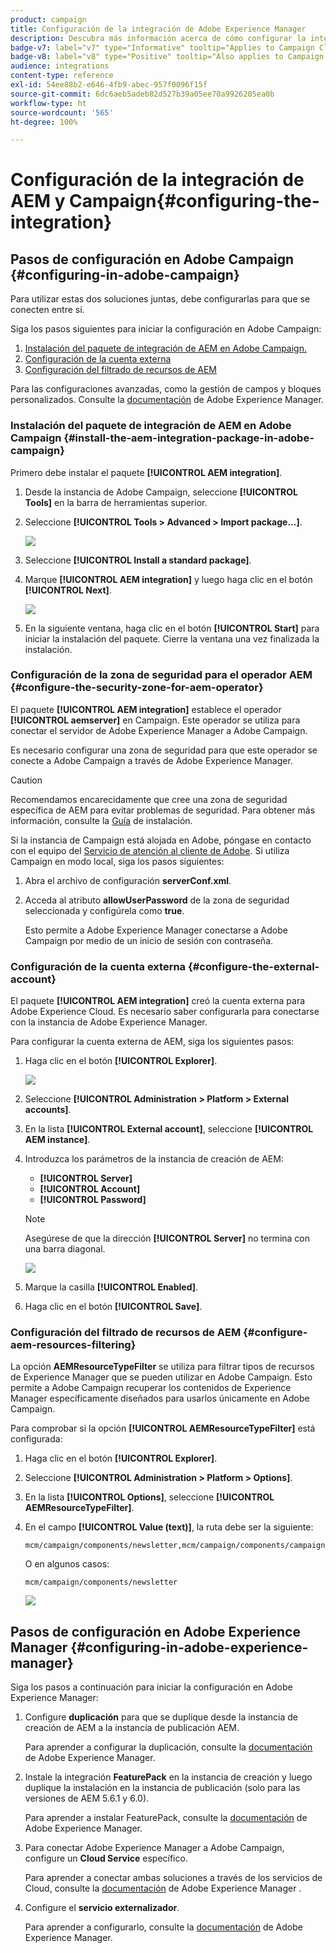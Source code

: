 ```yaml
---
product: campaign
title: Configuración de la integración de Adobe Experience Manager
description: Descubra más información acerca de cómo configurar la integración de Campaign y AEM
badge-v7: label="v7" type="Informative" tooltip="Applies to Campaign Classic v7"
badge-v8: label="v8" type="Positive" tooltip="Also applies to Campaign v8"
audience: integrations
content-type: reference
exl-id: 54ee88b2-e646-4fb9-abec-957f0096f15f
source-git-commit: 6dc6aeb5adeb82d527b39a05ee70a9926205ea0b
workflow-type: ht
source-wordcount: '565'
ht-degree: 100%

---
```


# Configuración de la integración de AEM y Campaign{#configuring-the-integration}



## Pasos de configuración en Adobe Campaign {#configuring-in-adobe-campaign}

Para utilizar estas dos soluciones juntas, debe configurarlas para que se conecten entre sí.

Siga los pasos siguientes para iniciar la configuración en Adobe Campaign:

1. [Instalación del paquete de integración de AEM en Adobe Campaign.](#install-the-aem-integration-package-in-adobe-campaign)
1. [Configuración de la cuenta externa](#configure-the-external-account)
1. [Configuración del filtrado de recursos de AEM](#configure-aem-resources-filtering)

Para las configuraciones avanzadas, como la gestión de campos y bloques personalizados. Consulte la [documentación](https://helpx.adobe.com/es/experience-manager/6-5/sites/administering/using/campaignonpremise.html) de Adobe Experience Manager.

### Instalación del paquete de integración de AEM en Adobe Campaign {#install-the-aem-integration-package-in-adobe-campaign}

Primero debe instalar el paquete **[!UICONTROL AEM integration]**.

1. Desde la instancia de Adobe Campaign, seleccione **[!UICONTROL Tools]** en la barra de herramientas superior.
1. Seleccione **[!UICONTROL Tools > Advanced > Import package...]**.

   ![](assets/aem_config_1.png)

1. Seleccione **[!UICONTROL Install a standard package]**.
1. Marque **[!UICONTROL AEM integration]** y luego haga clic en el botón **[!UICONTROL Next]**.

   ![](assets/aem_config_2.png)

1. En la siguiente ventana, haga clic en el botón **[!UICONTROL Start]** para iniciar la instalación del paquete. Cierre la ventana una vez finalizada la instalación.

### Configuración de la zona de seguridad para el operador AEM {#configure-the-security-zone-for-aem-operator}

El paquete **[!UICONTROL AEM integration]** establece el operador **[!UICONTROL aemserver]** en Campaign. Este operador se utiliza para conectar el servidor de Adobe Experience Manager a Adobe Campaign.

Es necesario configurar una zona de seguridad para que este operador se conecte a Adobe Campaign a través de Adobe Experience Manager.

>[!CAUTION]
>
>Recomendamos encarecidamente que cree una zona de seguridad específica de AEM para evitar problemas de seguridad. Para obtener más información, consulte la [Guía](../../installation/using/security-zones.md) de instalación.

Si la instancia de Campaign está alojada en Adobe, póngase en contacto con el equipo del [Servicio de atención al cliente de Adobe](https://helpx.adobe.com/es/enterprise/admin-guide.html/enterprise/using/support-for-experience-cloud.ug.html). Si utiliza Campaign en modo local, siga los pasos siguientes:

1. Abra el archivo de configuración **serverConf.xml**.
1. Acceda al atributo **allowUserPassword** de la zona de seguridad seleccionada y configúrela como **true**.

   Esto permite a Adobe Experience Manager conectarse a Adobe Campaign por medio de un inicio de sesión con contraseña.

### Configuración de la cuenta externa {#configure-the-external-account}

El paquete **[!UICONTROL AEM integration]** creó la cuenta externa para Adobe Experience Cloud. Es necesario saber configurarla para conectarse con la instancia de Adobe Experience Manager.

Para configurar la cuenta externa de AEM, siga los siguientes pasos:

1. Haga clic en el botón **[!UICONTROL Explorer]**.

   ![](assets/aem_config_3.png)

1. Seleccione **[!UICONTROL Administration > Platform > External accounts]**.
1. En la lista **[!UICONTROL External account]**, seleccione **[!UICONTROL AEM instance]**.
1. Introduzca los parámetros de la instancia de creación de AEM:

   * **[!UICONTROL Server]**
   * **[!UICONTROL Account]**
   * **[!UICONTROL Password]**

   >[!NOTE]
   >
   >Asegúrese de que la dirección **[!UICONTROL Server]** no termina con una barra diagonal.

   ![](assets/aem_config_4.png)

1. Marque la casilla **[!UICONTROL Enabled]**.
1. Haga clic en el botón **[!UICONTROL Save]**.

### Configuración del filtrado de recursos de AEM {#configure-aem-resources-filtering}

La opción **AEMResourceTypeFilter** se utiliza para filtrar tipos de recursos de Experience Manager que se pueden utilizar en Adobe Campaign. Esto permite a Adobe Campaign recuperar los contenidos de Experience Manager específicamente diseñados para usarlos únicamente en Adobe Campaign.

Para comprobar si la opción **[!UICONTROL AEMResourceTypeFilter]** está configurada:

1. Haga clic en el botón **[!UICONTROL Explorer]**.
1. Seleccione **[!UICONTROL Administration > Platform > Options]**.
1. En la lista **[!UICONTROL Options]**, seleccione **[!UICONTROL AEMResourceTypeFilter]**.
1. En el campo **[!UICONTROL Value (text)]**, la ruta debe ser la siguiente:

   ```
   mcm/campaign/components/newsletter,mcm/campaign/components/campaign_newsletterpage,mcm/neolane/components/newsletter
   ```

   O en algunos casos:

   ```
   mcm/campaign/components/newsletter
   ```

   ![](assets/aem_config_5.png)

## Pasos de configuración en Adobe Experience Manager {#configuring-in-adobe-experience-manager}

Siga los pasos a continuación para iniciar la configuración en Adobe Experience Manager:

1. Configure **duplicación** para que se duplique desde la instancia de creación de AEM a la instancia de publicación AEM.

   Para aprender a configurar la duplicación, consulte la [documentación](https://helpx.adobe.com/es/experience-manager/6-5/sites/deploying/using/replication.html) de Adobe Experience Manager.

1. Instale la integración **FeaturePack** en la instancia de creación y luego duplique la instalación en la instancia de publicación (solo para las versiones de AEM 5.6.1 y 6.0).

   Para aprender a instalar FeaturePack, consulte la [documentación](https://helpx.adobe.com/es/experience-manager/aem-previous-versions.html) de Adobe Experience Manager.

1. Para conectar Adobe Experience Manager a Adobe Campaign, configure un **Cloud Service** específico.

   Para aprender a conectar ambas soluciones a través de los servicios de Cloud, consulte la [documentación](https://helpx.adobe.com/es/experience-manager/6-5/sites/administering/using/campaignonpremise.html#ConfiguringAdobeExperienceManager) de Adobe Experience Manager .

1. Configure el **servicio externalizador**.

   Para aprender a configurarlo, consulte la [documentación](https://helpx.adobe.com/es/experience-manager/6-5/sites/developing/using/externalizer.html) de Adobe Experience Manager.
